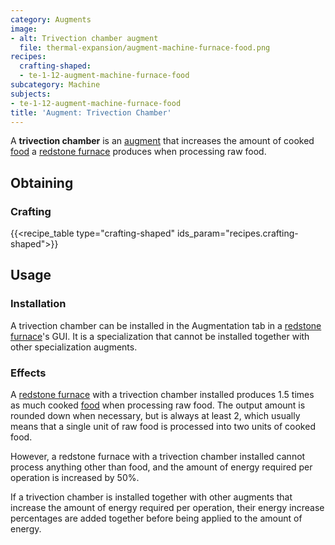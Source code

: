 ```yaml
---
category: Augments
image:
- alt: Trivection chamber augment
  file: thermal-expansion/augment-machine-furnace-food.png
recipes:
  crafting-shaped:
  - te-1-12-augment-machine-furnace-food
subcategory: Machine
subjects:
- te-1-12-augment-machine-furnace-food
title: 'Augment: Trivection Chamber'
---
```


A **trivection chamber** is an [augment](../augments/) that increases the
amount of cooked [food](https://minecraft.gamepedia.com/Food) a [redstone
furnace](../redstone-furnace/) produces when processing raw food.


Obtaining
---------

### Crafting
{{<recipe_table type="crafting-shaped" ids_param="recipes.crafting-shaped">}}


Usage
-----

### Installation
A trivection chamber can be installed in the Augmentation tab in a [redstone
furnace](../redstone-furnace/)'s GUI. It is a specialization that cannot be
installed together with other specialization augments.

### Effects
A [redstone furnace](../redstone-furnace/) with a trivection chamber
installed produces 1.5 times as much cooked
[food](https://minecraft.gamepedia.com/Food) when processing raw food. The
output amount is rounded down when necessary, but is always at least 2, which
usually means that a single unit of raw food is processed into two units of
cooked food.

However, a redstone furnace with a trivection chamber installed cannot process
anything other than food, and the amount of energy required per operation is
increased by 50%.

If a trivection chamber is installed together with other augments that increase
the amount of energy required per operation, their energy increase percentages
are added together before being applied to the amount of energy.
